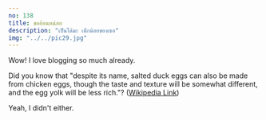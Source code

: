 ```yaml
---
no: 138
title: ขออ้อนหน่อย
description: "เป็นได้มะ เด็กน้อยของเธอ"
img: "../../pic29.jpg"
---
```


Wow! I love blogging so much already.

Did you know that "despite its name, salted duck eggs can also be made from
chicken eggs, though the taste and texture will be somewhat different, and the
egg yolk will be less rich."?
([Wikipedia Link](https://en.wikipedia.org/wiki/Salted_duck_egg))

Yeah, I didn't either.
